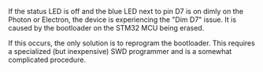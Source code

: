 If the status LED is off and the blue LED next to pin D7 is on dimly on the Photon or Electron, the device is experiencing the "Dim D7" issue. It is caused by the bootloader on the STM32 MCU being erased. 

If this occurs, the only solution is to reprogram the bootloader. This requires a specialized (but inexpensive) SWD programmer and is a somewhat complicated procedure. 
